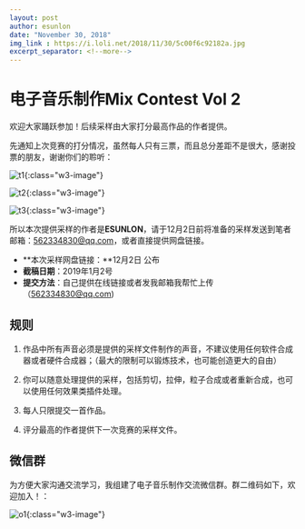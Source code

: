 ```yaml
---
layout: post
author: esunlon
date: "November 30, 2018"
img_link : https://i.loli.net/2018/11/30/5c00f6c92182a.jpg
excerpt_separator: <!--more-->
---
```



# 电子音乐制作Mix Contest  Vol 2


欢迎大家踊跃参加！后续采样由大家打分最高作品的作者提供。
<!--more-->
先通知上次竞赛的打分情况，虽然每人只有三票，而且总分差距不是很大，感谢投票的朋友，谢谢你们的聆听：



![t1](https://i.loli.net/2018/11/30/5c00ee2e3aa16.png){:class="w3-image"}

![t2](https://i.loli.net/2018/11/30/5c00ee2c5343b.png){:class="w3-image"}

![t3](https://i.loli.net/2018/11/30/5c00ee329c273.png){:class="w3-image"}

所以本次提供采样的作者是**ESUNLON**，请于12月2日前将准备的采样发送到笔者邮箱：<u>562334830@qq.com</u>，或者直接提供网盘链接。



- **本次采样网盘链接：**12月2日 公布
- **截稿日期**：2019年1月2号
- **提交方法**：自己提供在线链接或者发我邮箱我帮忙上传（562334830@qq.com)



## 规则

1. 作品中所有声音必须是提供的采样文件制作的声音，不建议使用任何软件合成器或者硬件合成器；（最大的限制可以锻炼技术，也可能创造更大的自由）

2. 你可以随意处理提供的采样，包括剪切，拉伸，粒子合成或者重新合成，也可以使用任何效果类插件处理。

3. 每人只限提交一首作品。

4. 评分最高的作者提供下一次竞赛的采样文件。



## 微信群

为方便大家沟通交流学习，我组建了电子音乐制作交流微信群。群二维码如下，欢迎加入！：



![o1](https://i.loli.net/2018/11/30/5c00ee64d5ea5.jpg){:class="w3-image"}
